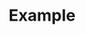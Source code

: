 <script setup>
import ExampleItem from './components/ExampleItem.vue'
</script>

# Example

<ExampleItem />

